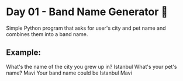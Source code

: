 # Day 01 - Band Name Generator 🎸

Simple Python program that asks for user's city and pet name and combines them into a band name.

## Example:
What's the name of the city you grew up in? 
Istanbul
What's your pet's name? 
Mavi
Your band name could be Istanbul Mavi
